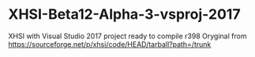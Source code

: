# XHSI-Beta12-Alpha-3-vsproj-2017
XHSI with Visual Studio 2017 project ready to compile r398
Oryginal from https://sourceforge.net/p/xhsi/code/HEAD/tarball?path=/trunk 
